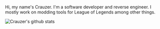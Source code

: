 Hi, my name's Crauzer. I'm a software developer and reverse engineer. I mostly work on modding tools for League of Legends among other things.

![Crauzer's github stats](https://github-readme-stats.vercel.app/api?username=crauzer&show_icons=true&theme=radical)

